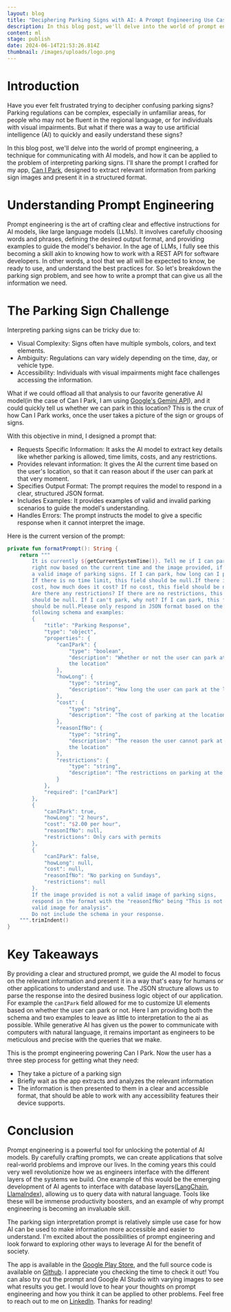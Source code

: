 ```yaml
---
layout: blog
title: "Deciphering Parking Signs with AI: A Prompt Engineering Use Case"
description: In this blog post, we'll delve into the world of prompt engineering, a technique for communicating with AI models, and how it can be applied to the problem of interpreting parking signs. I'll share the prompt I crafted for my app, Can I Park, designed to extract relevant information from parking sign images and present it in a structured format.
content: ml
stage: publish
date: 2024-06-14T21:53:26.814Z
thumbnail: /images/uploads/logo.png
---
```


# Introduction

Have you ever felt frustrated trying to decipher confusing parking signs? Parking regulations can be complex, especially in unfamiliar areas, for people who may not be fluent in the regional language, or for individuals with visual impairments. But what if there was a way to use artificial intelligence (AI) to quickly and easily understand these signs?

In this blog post, we'll delve into the world of prompt engineering, a technique for communicating with AI models, and how it can be applied to the problem of interpreting parking signs. I'll share the prompt I crafted for my app, [Can I Park](https://play.google.com/store/apps/details?id=com.dugue.canipark&hl=en_US), designed to extract relevant information from parking sign images and present it in a structured format.

# Understanding Prompt Engineering

Prompt engineering is the art of crafting clear and effective instructions for AI models, like large language models (LLMs). It involves carefully choosing words and phrases, defining the desired output format, and providing examples to guide the model's behavior. In the age of LLMs, I fully see this becoming a skill akin to knowing how to work with a REST API for software developers. In other words, a tool that we all will be expected to know, be ready to use, and understand the best practices for. So let's breakdown the parking sign problem, and see how to write a prompt that can give us all the information we need.

# The Parking Sign Challenge

Interpreting parking signs can be tricky due to:

- Visual Complexity: Signs often have multiple symbols, colors, and text elements.
- Ambiguity: Regulations can vary widely depending on the time, day, or vehicle type.
- Accessibility: Individuals with visual impairments might face challenges accessing the information.

What if we could offload all that analysis to our favorite generative AI model(in the case of Can I Park, I am using [Google's Gemini API](https://ai.google.dev/)), and it could quickly tell us whether we can park in this location? This is the crux of how Can I Park works, once the user takes a picture of the sign or groups of signs.

With this objective in mind, I designed a prompt that:

- Requests Specific Information: It asks the AI model to extract key details like whether parking is allowed, time limits, costs, and any restrictions.
- Provides relevant information: It gives the AI the current time based on the user's location, so that it can reason about if the user can park at that very moment.
- Specifies Output Format: The prompt requires the model to respond in a clear, structured JSON format.
- Includes Examples: It provides examples of valid and invalid parking scenarios to guide the model's understanding.
- Handles Errors: The prompt instructs the model to give a specific response when it cannot interpret the image.

Here is the current version of the prompt:

```kotlin
private fun formatPrompt(): String {
	return """
		It is currently ${getCurrentSystemTime()}. Tell me if I can park here
		right now based on the current time and the image provided, if it is
		a valid image of parking signs. If I can park, how long can I park?
		If there is no time limit, this field should be null.If there is a
		cost, how much does it cost? If no cost, this field should be null.
		Are there any restrictions? If there are no restrictions, this field
		should be null. If I can't park, why not? If I can park, this field
		should be null.Please only respond in JSON format based on the
		following schema and examples:
		{
			"title": "Parking Response",
			"type": "object",
			"properties": {
				"canIPark": {
					"type": "boolean",
					"description": "Whether or not the user can park at
					the location"
				},
				"howLong": {
					"type": "string",
					"description": "How long the user can park at the location"
				},
				"cost": {
					"type": "string",
					"description": "The cost of parking at the location"
				},
				"reasonIfNo": {
					"type": "string",
					"description": "The reason the user cannot park at
					the location"
				},
				"restrictions": {
					"type": "string",
					"description": "The restrictions on parking at the location"
				}
			},
			"required": ["canIPark"]
		},
		{
			"canIPark": true,
			"howLong": "2 hours",
			"cost": "$2.00 per hour",
			"reasonIfNo": null,
			"restrictions": Only cars with permits
		},
		{
			"canIPark": false,
			"howLong": null,
			"cost": null,
			"reasonIfNo": "No parking on Sundays",
			"restrictions": null
		}.
		If the image provided is not a valid image of parking signs,
		respond in the format with the "reasonIfNo" being "This is not a
		valid image for analysis".
		Do not include the schema in your response.
	""".trimIndent()
}
```

# Key Takeaways

By providing a clear and structured prompt, we guide the AI model to focus on the relevant information and present it in a way that's easy for humans or other applications to understand and use. The JSON structure allows us to parse the response into the desired business logic object of our application. For example the `canIPark` field allowed for me to customize UI elements based on whether the user can park or not. Here I am providing both the schema and two examples to leave as little to interpretation to the ai as possible. While generative AI has given us the power to communicate with computers with natural language, it remains important as engineers to be meticulous and precise with the queries that we make.

This is the prompt engineering powering Can I Park. Now the user has a three step process for getting what they need:

- They take a picture of a parking sign
- Briefly wait as the app extracts and analyzes the relevant information
- The information is then presented to them in a clear and accessible format, that should be able to work with any accessibility features their device supports.

# Conclusion

Prompt engineering is a powerful tool for unlocking the potential of AI models. By carefully crafting prompts, we can create applications that solve real-world problems and improve our lives. In the coming years this could very well revolutionize how we as engineers interface with the different layers of the systems we build. One example of this would be the emerging development of AI agents to interface with database layers([LangChain](https://python.langchain.com/v0.2/docs/introduction/), [LlamaIndex](https://www.llamaindex.ai/open-source)), allowing us to query data with natural language. Tools like these will be immense productivity boosters, and an example of why prompt engineering is becoming an invaluable skill.

The parking sign interpretation prompt is relatively simple use case for how AI can be used to make information more accessible and easier to understand. I'm excited about the possibilities of prompt engineering and look forward to exploring other ways to leverage AI for the benefit of society.

The app is available in the [Google Play Store](https://play.google.com/store/apps/details?id=com.dugue.canipark&pcampaignid=web_share), and the full source code is available on [Github](https://github.com/KingPhito/Can-I-Park). I appreciate you checking the time to check it out! You can also try out the prompt and Google AI Studio with varying images to see what results you get. I would love to hear your thoughts on prompt engineering and how you think it can be applied to other problems. Feel free to reach out to me on [LinkedIn](https://www.linkedin.com/in/rdugue/). Thanks for reading!
